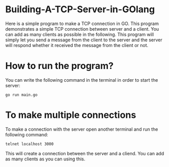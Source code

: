 # Building-A-TCP-Server-in-GOlang

Here is a simple program to make a TCP connection in GO. This program demonstrates a simple TCP connection between server and a client. You can add as many clients as possible in the following. This program will simply let you send a message from the client to the server and the server will respond whether it received the message from the client or not.

# How to run the program?

You can write the following command in the terminal in order to start the server:

```console
go run main.go
```
# To make multiple connections
To make a connection with the server open another terminal and run the following command:

```console
telnet localhost 3000
```
This will create a connection between the server and a cliend.
You can add as many clients as you can using this.
